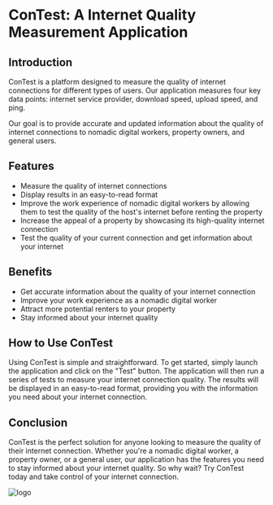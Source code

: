 # ConTest: A Internet Quality Measurement Application

## Introduction

ConTest is a platform designed to measure the quality of internet connections for different types of users. Our application measures four key data points: internet service provider, download speed, upload speed, and ping.

Our goal is to provide accurate and updated information about the quality of internet connections to nomadic digital workers, property owners, and general users.

## Features

- Measure the quality of internet connections
- Display results in an easy-to-read format
- Improve the work experience of nomadic digital workers by allowing them to test the quality of the host's internet before renting the property
- Increase the appeal of a property by showcasing its high-quality internet connection
- Test the quality of your current connection and get information about your internet

## Benefits

- Get accurate information about the quality of your internet connection
- Improve your work experience as a nomadic digital worker
- Attract more potential renters to your property
- Stay informed about your internet quality

## How to Use ConTest

Using ConTest is simple and straightforward. To get started, simply launch the application and click on the "Test" button. The application will then run a series of tests to measure your internet connection quality. The results will be displayed in an easy-to-read format, providing you with the information you need about your internet connection.

## Conclusion

ConTest is the perfect solution for anyone looking to measure the quality of their internet connection. Whether you're a nomadic digital worker, a property owner, or a general user, our application has the features you need to stay informed about your internet quality. So why wait? Try ConTest today and take control of your internet connection.

![logo](https://user-images.githubusercontent.com/63124386/218765720-30b04d8d-dadf-4683-9bd8-9c3eedbe8d99.svg)
